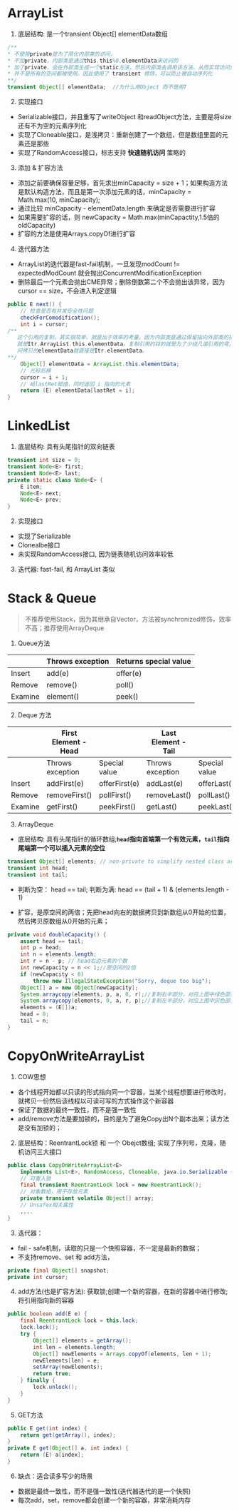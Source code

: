# ArrayList

1. 底层结构: 是一个transient Object[] elementData数组

```java
/**
* 不使用private是为了简化内部类的访问，
* 不加private，内部类是通过this.this%0.elementData来访问的
* 加了private，会在外部类生成一个static方法，然后内部类去调用该方法，从而实现访问外部类的private属性
* 并不是所有的空间都被使用。因此使用了 transient 修饰，可以防止被自动序列化
**/
transient Object[] elementData;  //为什么用Object 而不是用T
```

2. 实现接口

- Serializable接口，并且重写了writeObject 和readObject方法，主要是将size还有不为空的元素序列化
- 实现了Cloneable接口，是浅拷贝：重新创建了一个数组，但是数组里面的元素还是那些
- 实现了RandomAccess接口，标志支持 **快速随机访问** 策略的

3. 添加 & 扩容方法

- 添加之前要确保容量足够，首先求出minCapacity = size + 1；如果构造方法是默认构造方法，而且是第一次添加元素的话，minCapacity = Math.max(10, minCapacity);
- 通过比较 minCapacity -  elementData.length 来确定是否需要进行扩容
- 如果需要扩容的话，则 newCapacity = Math.max(minCapactity,1.5倍的oldCapacity)
- 扩容的方法是使用Arrays.copyOf进行扩容

4. 迭代器方法

- ArrayList的迭代器是fast-fail机制，一旦发现modCount != expectedModCount 就会抛出ConcurrentModificationException
- 删除最后一个元素会抛出CME异常；删除倒数第二个不会抛出该异常，因为cursor == size，不会进入判定逻辑

```java
public E next() {
    // 检查是否有并发安全性问题
    checkForComodification();
    int i = cursor;
/**
   这个引用的复制，其实很简单，就是出于效率的考量。因为内部类是通过保留指向外部类的指针访问外部类字段的。显式地写出		
   就是Itr.ArrayList.this.elementData。复制引用的目的就是为了少绕几道引用的弯。复制完之后，从内部类中直接访	
   问拷贝的elementData就直接是Itr.elementData。
**/
    Object[] elementData = ArrayList.this.elementData;
    // 光标后移
    cursor = i + 1;
    // 给lastRet赋值，同时返回 i 指向的元素
    return (E) elementData[lastRet = i];
}

```

# LinkedList

1. 底层结构: 具有头尾指针的双向链表

```java
transient int size = 0;
transient Node<E> first;
transient Node<E> last;
private static class Node<E> {
    E item;
    Node<E> next;
    Node<E> prev;
}
```

2. 实现接口

- 实现了Serializable
- Clonealbe接口
- 未实现RandomAccess接口, 因为链表随机访问效率较低

3. 迭代器: fast-fail, 和 ArrayList 类似

# Stack & Queue



> 不推荐使用Stack，因为其继承自Vector，方法被synchronized修饰，效率不高；推荐使用ArrayDeque

1. Queue方法

|         | Throws exception | Returns special value |
| ------- | ---------------- | --------------------- |
| Insert  | add(e)           | offer(e)              |
| Remove  | remove()         | poll()                |
| Examine | element()        | peek()                |

2. Deque 方法

|         | First Element - Head |               | Last Element - Tail |               |
| ------- | -------------------- | ------------- | ------------------- | ------------- |
|         | Throws exception     | Special value | Throws exception    | Special value |
| Insert  | addFirst(e)          | offerFirst(e) | addLast(e)          | offerLast(e)  |
| Remove  | removeFirst()        | pollFirst()   | removeLast()        | pollLast()    |
| Examine | getFirst()           | peekFirst()   | getLast()           | peekLast()    |

3. ArrayDeque

- 底层结构: 具有头尾指针的循环数组;**`head`指向首端第一个有效元素，`tail`指向尾端第一个可以插入元素的空位**

```java
transient Object[] elements; // non-private to simplify nested class access
transient int head;
transient int tail;
```

- 判断为空： head == tail;  判断为满:  head == (tail + 1) & (elements.length - 1)

- 扩容，是原空间的两倍；先把head向右的数据拷贝到新数组从0开始的位置，然后拷贝原数组从0开始的元素；

```java
private void doubleCapacity() {
    assert head == tail;
    int p = head;
    int n = elements.length;
    int r = n - p; // head右边元素的个数
    int newCapacity = n << 1;//原空间的2倍
    if (newCapacity < 0)
        throw new IllegalStateException("Sorry, deque too big");
    Object[] a = new Object[newCapacity];
    System.arraycopy(elements, p, a, 0, r);//复制右半部分，对应上图中绿色部分
    System.arraycopy(elements, 0, a, r, p);//复制左半部分，对应上图中灰色部分
    elements = (E[])a;
    head = 0;
    tail = n;
}
```

# CopyOnWriteArrayList

1. COW思想

- 各个线程开始都以只读的形式指向同一个容器，当某个线程想要进行修改时，就拷贝一份然后该线程以可读可写的方式操作这个新容器
- 保证了数据的最终一致性，而不是强一致性
- add/remove方法是要加锁的，目的是为了避免Copy出N个副本出来；读方法是没有加锁的；

2. 底层结构：ReentrantLock锁 和 一个 Obejct数组; 实现了序列号，克隆，随机访问三大接口

```java
public class CopyOnWriteArrayList<E>
    implements List<E>, RandomAccess, Cloneable, java.io.Serializable {
    // 可重入锁
    final transient ReentrantLock lock = new ReentrantLock();
    // 对象数组，用于存放元素
    private transient volatile Object[] array;
    // Unsafex相关属性
    .... 
}
```

3. 迭代器：

- fail - safe机制，读取的只是一个快照容器，不一定是最新的数据；
- 不支持remove、set 和 add方法，

```java
private final Object[] snapshot;
private int cursor;
```

4. add方法(也是扩容方法): 获取锁;创建一个新的容器，在新的容器中进行修改;将引用指向新的容器

```JAVA
public boolean add(E e) {
    final ReentrantLock lock = this.lock;
    lock.lock();
    try {
        Object[] elements = getArray();
        int len = elements.length;
        Object[] newElements = Arrays.copyOf(elements, len + 1);
        newElements[len] = e;
        setArray(newElements);
        return true;
    } finally {
        lock.unlock();
    }
}
```

5. GET方法

```java
public E get(int index) {
    return get(getArray(), index);
}
private E get(Object[] a, int index) {
    return (E) a[index];
}
```

6. 缺点：适合读多写少的场景

- 数据是最终一致性，而不是强一致性(迭代器迭代的是一个快照)
- 每次add，set，remove都会创建一个新的容器，非常消耗内存

